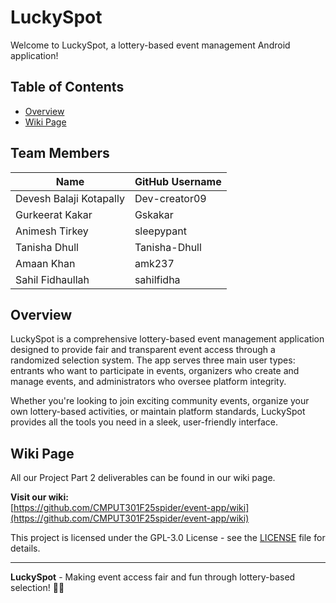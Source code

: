 # LuckySpot

Welcome to LuckySpot, a lottery-based event management Android application!

## Table of Contents
* [Overview](#overview)
* [Wiki Page](#wiki-page)

## Team Members

| Name | GitHub Username |
|------|----------------|
| Devesh Balaji Kotapally | Dev-creator09 |
| Gurkeerat Kakar | Gskakar |
| Animesh Tirkey | sleepypant |
| Tanisha Dhull | Tanisha-Dhull |
| Amaan Khan | amk237 |
| Sahil Fidhaullah | sahilfidha |

## Overview

LuckySpot is a comprehensive lottery-based event management application designed to provide fair and transparent event access through a randomized selection system. The app serves three main user types: entrants who want to participate in events, organizers who create and manage events, and administrators who oversee platform integrity.

Whether you're looking to join exciting community events, organize your own lottery-based activities, or maintain platform standards, LuckySpot provides all the tools you need in a sleek, user-friendly interface.

## Wiki Page

All our Project Part 2 deliverables can be found in our wiki page.

**Visit our wiki:**  
[https://github.com/CMPUT301F25spider/event-app/wiki](https://github.com/CMPUT301F25spider/event-app/wiki)

This project is licensed under the GPL-3.0 License - see the [LICENSE](LICENSE) file for details.

---

**LuckySpot** - Making event access fair and fun through lottery-based selection! 🎉🍀
